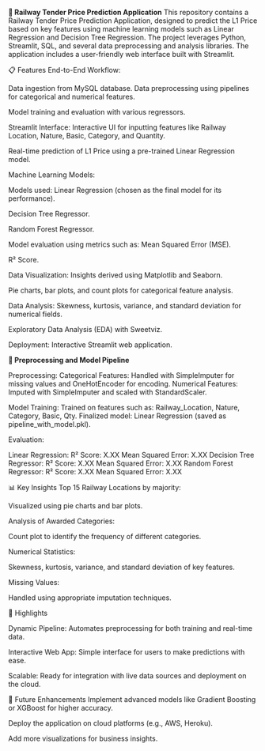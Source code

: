 __🚆 Railway Tender Price Prediction Application__
This repository contains a Railway Tender Price Prediction Application, designed to predict
the L1 Price based on key features using machine learning models such as Linear Regression
and Decision Tree Regression. The project leverages Python, Streamlit, SQL, and several data
preprocessing and analysis libraries. The application includes a user-friendly web interface 
built with Streamlit.


📋 Features
End-to-End Workflow:


Data ingestion from MySQL database.
Data preprocessing using pipelines for categorical and numerical features.

Model training and evaluation with various regressors.


Streamlit Interface:
Interactive UI for inputting features like Railway Location, Nature, Basic, Category, and Quantity.

Real-time prediction of L1 Price using a pre-trained Linear Regression model.


Machine Learning Models:

Models used:
Linear Regression (chosen as the final model for its performance).

Decision Tree Regressor.

Random Forest Regressor.


Model evaluation using metrics such as:
Mean Squared Error (MSE).

R² Score.


Data Visualization:
Insights derived using Matplotlib and Seaborn.

Pie charts, bar plots, and count plots for categorical feature analysis.


Data Analysis:
Skewness, kurtosis, variance, and standard deviation for numerical fields.

Exploratory Data Analysis (EDA) with Sweetviz.

Deployment:
Interactive Streamlit web application.


__🔧 Preprocessing and Model Pipeline__

Preprocessing:
Categorical Features:
Handled with SimpleImputer for missing values and OneHotEncoder for encoding.
Numerical Features:
Imputed with SimpleImputer and scaled with StandardScaler.


Model Training:
Trained on features such as:
Railway_Location, Nature, Category, Basic, Qty.
Finalized model: Linear Regression (saved as pipeline_with_model.pkl).


Evaluation:

Linear Regression:
R² Score: X.XX
Mean Squared Error: X.XX
Decision Tree Regressor:
R² Score: X.XX
Mean Squared Error: X.XX
Random Forest Regressor:
R² Score: X.XX
Mean Squared Error: X.XX


📊 Key Insights
Top 15 Railway Locations by majority:

Visualized using pie charts and bar plots.


Analysis of Awarded Categories:

Count plot to identify the frequency of different categories.


Numerical Statistics:

Skewness, kurtosis, variance, and standard deviation of key features.


Missing Values:

Handled using appropriate imputation techniques.



🌟 Highlights

Dynamic Pipeline:
Automates preprocessing for both training and real-time data.


Interactive Web App:
Simple interface for users to make predictions with ease.


Scalable:
Ready for integration with live data sources and deployment on the cloud.


📜 Future Enhancements
Implement advanced models like Gradient Boosting or XGBoost for higher accuracy.

Deploy the application on cloud platforms (e.g., AWS, Heroku).

Add more visualizations for business insights.
